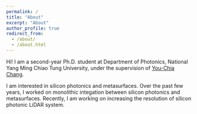 ```yaml
---
permalink: /
title: "About"
excerpt: "About"
author_profile: true
redirect_from: 
  - /about/
  - /about.html
---
```


Hi! I am a second-year Ph.D. student at Department of Photonics, National Yang Ming Chiao Tung University, under the supervision of [You-Chia Chang](https://nycusng.web.nycu.edu.tw/pi/).  

I am interested in silicon photonics and metasurfaces. Over the past few years, I worked on monolithic integation between silicon photonics and metasurfaces.
Recently, I am working on increasing the resolution of silicon photonic LiDAR system.
